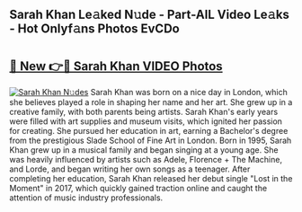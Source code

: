 ## Sarah Khan Le𝚊ked N𝚞de - Part-AlL Video Le𝚊ks - Hot Onlyf𝚊ns Photos EvCDo

# <h2><a href="http://ab32243.deff.icu/?id=Sarah+Khan">🔗 New 👉🔴 Sarah Khan VIDEO Photos</a></h2>

[![Sarah Khan N𝚞des](https://i.imgur.com/rIISA9y.gif)](http://ab32243.deff.icu/?id=Sarah+Khan)
Sarah Khan was born on a nice day in London, which she believes played a role in shaping her name and her art. She grew up in a creative family, with both parents being artists. Sarah Khan's early years were filled with art supplies and museum visits, which ignited her passion for creating. She pursued her education in art, earning a Bachelor's degree from the prestigious Slade School of Fine Art in London. Born in 1995, Sarah Khan grew up in a musical family and began singing at a young age. She was heavily influenced by artists such as Adele, Florence + The Machine, and Lorde, and began writing her own songs as a teenager. After completing her education, Sarah Khan released her debut single "Lost in the Moment" in 2017, which quickly gained traction online and caught the attention of music industry professionals.
